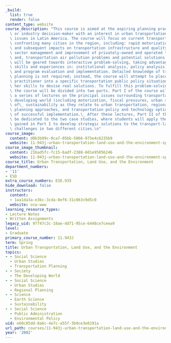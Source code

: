 ```yaml
---
_build:
  list: true
  render: false
content_type: website
course_description: "This course is aimed at the aspiring planning practitioner, policy-maker,\
  \ or industry decision-maker with an interest in urban transportation and environmental\
  \ issues in Latin America. The course will focus on current transport-related themes\
  \ confronting many cities in the region, including: rapid motorization and suburbanization\
  \ and subsequent impacts on transportation infrastructure and quality of life; public\
  \ sector management and improvement of privately-owned and operated transit systems;\
  \ and, transportation air pollution problems and potential solutions.\n\nThe course\
  \ will be geared towards interactive problem-solving, taking advantage of students'\
  \ skills and experiences in: institutional analysis, policy analysis, and project\
  \ and program evaluation and implementation. Detailed knowledge of transportation\
  \ planning is not required; instead, the course will attempt to place the general\
  \ practitioner into a specific transportation public policy situation and draw from\
  \ her skills to devise real solutions. To fulfill this problem-solving orientation,\
  \ the course will be divided into two parts. Part I of the course will consist of\
  \ a series of lectures on the principal issues surrounding transportation in the\
  \ developing world (including motorization, fiscal pressures, urban sprawl), concepts\
  \ of\_ sustainability as they relate to urban transportation, regional strategic\
  \ planning approaches, and transportation policy and technology options and examples\
  \ of successful implementation.\_ After these lectures, Part II of the course will\
  \ be dedicated to the two case studies, where students will apply the knowledge\
  \ gained in Part I to develop strategic solutions to the transport-land use-environment\
  \ challenges in two different cities.\n"
course_image:
  content: d0b3b99c-0ca7-05bb-5066-975e4c6235b9
  website: 11-943j-urban-transportation-land-use-and-the-environment-spring-2002
course_image_thumbnail:
  content: 216ad5fc-fc15-6adf-2388-601e95056246
  website: 11-943j-urban-transportation-land-use-and-the-environment-spring-2002
course_title: Urban Transportation, Land Use, and the Environment
department_numbers:
- '11'
- ESD
extra_course_numbers: ESD.935
hide_download: false
instructors:
  content:
  - 1aa1da3a-e3bc-3cda-0ef6-31c063c9d5c0
  website: ocw-www
learning_resource_types:
- Lecture Notes
- Written Assignments
legacy_uid: 97747c3c-18ae-dd71-95ce-6448ce7ceea9
level:
- Graduate
primary_course_number: 11.943J
term: Spring
title: Urban Transportation, Land Use, and the Environment
topics:
- - Social Science
  - Urban Studies
  - Transportation Planning
- - Society
  - The Developing World
- - Social Science
  - Urban Studies
  - Regional Planning
- - Science
  - Earth Science
  - Sustainability
- - Social Science
  - Public Administration
  - Environmental Policy
uid: e60c85dd-8a6c-4e7c-a55f-3b9ce3e0191a
url_path: courses/11-943j-urban-transportation-land-use-and-the-environment-spring-2002
year: '2002'
---
```


